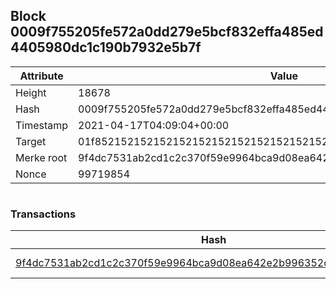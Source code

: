 ## Block 0009f755205fe572a0dd279e5bcf832effa485ed4405980dc1c190b7932e5b7f

Attribute | Value
--- | ---
Height | 18678
Hash | 0009f755205fe572a0dd279e5bcf832effa485ed4405980dc1c190b7932e5b7f
Timestamp | 2021-04-17T04:09:04+00:00
Target | 01f8521521521521521521521521521521521521521521521521521521521521
Merke root | 9f4dc7531ab2cd1c2c370f59e9964bca9d08ea642e2b996352c3718021cb6b7b
Nonce | 99719854

```

```

### Transactions

Hash | Amount
--- | ---
[9f4dc7531ab2cd1c2c370f59e9964bca9d08ea642e2b996352c3718021cb6b7b](9f4dc7531ab2cd1c2c370f59e9964bca9d08ea642e2b996352c3718021cb6b7b.md) | 10.00000000 SKEPTI 
